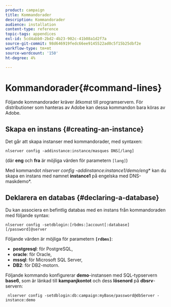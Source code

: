 ```yaml
---
product: campaign
title: Kommandorader
description: Kommandorader
audience: installation
content-type: reference
topic-tags: appendices
exl-id: 5cd4abb0-2bd2-4b23-902c-41b08a1d2f7a
source-git-commit: 98d646919fedc66ee9145522ad0c5f15b25dbf2e
workflow-type: tm+mt
source-wordcount: '150'
ht-degree: 4%

---
```


# Kommandorader{#command-lines}

Följande kommandorader kräver åtkomst till programservern. För distributioner som hanteras av Adobe kan dessa kommandon bara köras av Adobe.

## Skapa en instans {#creating-an-instance}

Det går att skapa instanser med kommandorader, med syntaxen:

```
nlserver config -addinstance:instance/masques DNS[/lang]
```

(där **eng** och **fra** är möjliga värden för parametern `[lang]`)

Med kommandot **nlserver config -addinstance:instance1/demo*/eng** kan du skapa en instans med namnet **instance1** på engelska med DNS-maskdemo*.

## Deklarera en databas {#declaring-a-database}

Du kan associera en befintlig databas med en instans från kommandoraden med följande syntax:

```
nlserver config -setdblogin:[rbdms:]account[:database][/password]@server
```

Följande värden är möjliga för parametern **`[rdbms]`**:

* **postgresql**: för PostgreSQL,
* **oracle**: för Oracle,
* **mssql**: för Microsoft SQL Server,
* **DB2**: för DB2-motorn.

Följande kommando konfigurerar **demo**-instansen med SQL-typservern **base6**, som är länkad till **kampanjkontot** och dess **lösenord** på **dbsrv**-servern:

```
 nlserver config -setdblogin:db:campaign:myBase/password@dbServer -instance:demo
```
